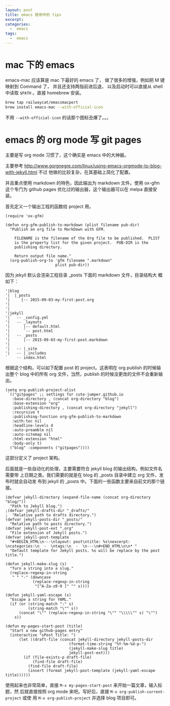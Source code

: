 ```yaml
---
layout: post
title: emacs 使用中的 tips
excerpt:
categories:
  -  emacs
tags:
  -  emacs
---
```


# mac 下的 emacs

emacs-mac 应该算是 mac 下最好的 emacs 了， 做了很多的增强，例如把 M 键映射到
Command 了， 并且还支持两指前进后退， 以及启动时可以直接从 shell 中读取 `$PATH`
。直接 homebrew 安装。

```sh
brew tap railwaycat/emacsmacport
brew install emacs-mac --with-official-icon
```

不用 `--with-official-icon` 的话那个图标丑爆了。。。

# emacs 的 org mode 写 git pages

主要是写 org mode 习惯了，这个确实是 emacs 中的大神器。

主要参考
<http://www.gorgnegre.com/linux/using-emacs-orgmode-to-blog-with-jekyll.html> 不过
他做的比较复杂，在其基础上简化了配置。

并且重点使用 markdown 的特色，因此输出为 markdown 文件。使用 ox-gfm 这个专门为
github pages 优化过的输出器，这个输出器可以在 melpa 直接安装。

首先定义一个输出工程的函数给 project 用。

```emacs-lisp
(require 'ox-gfm)

(defun org-gfm-publish-to-markdown (plist filename pub-dir)
  "Publish an org file to MarkDown with GFM.

    FILENAME is the filename of the Org file to be published.  PLIST
    is the property list for the given project.  PUB-DIR is the
    publishing directory.

    Return output file name."
  (org-publish-org-to 'gfm filename ".markdown"
                      plist pub-dir))
```

因为 jekyll 默认会渲染工程目录 \_posts 下面的 markdown 文件，目录结构大
概如下：

    '|blog
    '|  |_posts
    '|     |-- 2015-09-03-my-first-post.org
    '|
    '|
    '|jekyll
    '|   -- _config.yml
    '|   -- _layouts
    '|      |-- default.html
    '|      `-- post.html
    '|   -- _posts
    '|      |-- 2015-09-03-my-first-post.markdown
    '|
    '|   -- |_site
    '|   -- |_includes
    `    -- index.html

根据这个结构，可以如下配置 post 的 project。这表明在 org publish 的时候输出整个
blog 中的所有 org 文件，当然，publish 的时候没更改的文件不会重新输出。

```emacs-lisp
(setq org-publish-project-alist
 `(("gitpages" ;; settings for cute-jumper.github.io
   :base-directory , (concat org-directory "blog")
   :base-extension "org"
   :publishing-directory , (concat org-directory "jekyll")
   :recursive t
   :publishing-function org-gfm-publish-to-markdown
   :with-toc nil
   :headline-levels 4
   :auto-preamble nil
   :auto-sitemap nil
   :html-extension "html"
   :body-only t)
  ("blog" :components ("gitpages"))))
```

这部分定义了 project 架构。

后面就是一些自动化的处理，主要需要符合 jekyll blog 的输出结构，例如文件名需要带
上日期之类。我们需要的就是在 blog 的 \_posts 目录中建立 org 文件，发布时就会自动发
布到 jekyll 的 \_posts 中。下面的一些函数主要来自前文的那个链接。

```emacs-lisp
(defvar jekyll-directory (expand-file-name (concat org-directory "blog/"))
  "Path to Jekyll blog.")
;(defvar jekyll-drafts-dir "_drafts/"
;  "Relative path to drafts directory.")
(defvar jekyll-posts-dir "_posts/"
  "Relative path to posts directory.")
(defvar jekyll-post-ext ".org"
  "File extension of Jekyll posts.")
(defvar jekyll-post-template
  "#+BEGIN_HTML\n---\nlayout: post\ntitle: %s\nexcerpt: \ncategories:\n  -  \ntags:\n  -  \n---\n#+END_HTML\n\n* "
  "Default template for Jekyll posts. %s will be replace by the post title.")

(defun jekyll-make-slug (s)
  "Turn a string into a slug."
  (replace-regexp-in-string
   " " "-" (downcase
            (replace-regexp-in-string
             "[^A-Za-z0-9 ]" "" s))))

(defun jekyll-yaml-escape (s)
  "Escape a string for YAML."
  (if (or (string-match ":" s)
          (string-match "\"" s))
      (concat "\"" (replace-regexp-in-string "\"" "\\\\\"" s) "\"")
    s))

(defun my-pages-start-post (title)
  "Start a new github-pages entry"
  (interactive "sPost Title: ")
      (let ((draft-file (concat jekyll-directory jekyll-posts-dir
                            (format-time-string "%Y-%m-%d-p-")
                            (jekyll-make-slug title)
                            jekyll-post-ext)))
        (if (file-exists-p draft-file)
            (find-file draft-file)
          (find-file draft-file)
          (insert (format jekyll-post-template (jekyll-yaml-escape title))))))
```

使用起来也非常简单，直接 `M-x my-pages-start-post` 来开始一篇文章，输入标题，然
后就直接按照 org mode 来吧。写好后，直接 `M-x org-publish-current-project` 或使
用 `M-x org-publish-project` 并选择 blog 项目即可。

